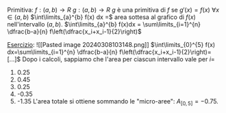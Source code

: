 Primitiva: $f:(a,b) \to R$  $g:(a,b) \to R$
$g$ è una primitiva di $f$ se $g'(x)=f(x)$  $\forall x \in (a,b)$
$\int\limits_{a}^{b} f(x) dx =$ area sottesa al grafico di $f(x)$ nell'intervallo $(a,b)$.
$\int\limits_{a}^{b} f(x)dx = \sum\limits_{i=1}^{n} \dfrac{b-a}{n} f\left(\dfrac{x_i+x_i-1}{2}\right)$

<u>Esercizio</u>:
![[Pasted image 20240308103148.png]]
$\int\limits_{0}^{5} f(x) dx=\sum\limits_{i=1}^{n} \dfrac{b-a}{n} f\left(\dfrac{x_i+x_i-1}{2}\right)=[...]$
Dopo i calcoli, sappiamo che l'area per ciascun intervallo vale per $i=$
1. 0.25
2. 0.45
3. 0.25
4. -0.35
5. -1.35
L'area totale si ottiene sommando le "micro-aree": $A_{[0, 5]}=-0.75$.
 
